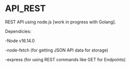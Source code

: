 # API_REST

REST API using node.js [work in progress with Golang].

Dependicies: 

-Node v16.14.0

-node-fetch (for getting JSON API data for storage)

-express (for using REST commands like GET for Endpoints)

